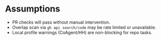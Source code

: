 # Assumptions
- PR checks will pass without manual intervention.
- Overlap scan via `gh api search/code` may be rate limited or unavailable.
- Local profile warnings (CoAgent/HH) are non-blocking for repo tasks.
